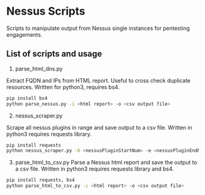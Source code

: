 # Nessus Scripts

Scripts to manipulate output from Nessus single instances for pentesting engagements.

## List of scripts and usage

1. parse_html_dns.py

Extract FQDN and IPs from HTML report. Useful to cross check duplicate resources. Written for python3, requires bs4.

```bash
pip install bs4
python parse_nessus.py -i <html report> -o <csv output file>
```


2. nessus_scraper.py

Scrape all nessus plugins in range and save output to a csv file. Written in python3 requires requests library.

```bash
pip install requests
python nessus_scraper.py -b <nessusPluginStartNum> -e <nessusPluginEndNum> -o <csv output file>
```


3. parse_html_to_csv.py
Parse a Nessus html report and save the output to a csv file. Written in python3 requires requests library and bs4.

```bash
pip install requests, bs4
python parse_html_to_csv.py -i <html report> -o <csv output file>
```
